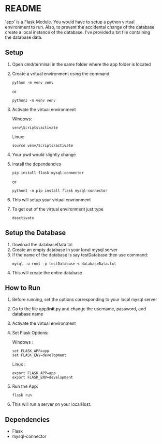 # README
'app' is a Flask Module.
You would have to setup a python virtual environment to run.
Also, to prevent the accidental change of the database create a local instance of the database.
I've provided a txt file containing the database data.

## Setup
1. Open cmd/terminal in the same folder where the app folder is located
2. Create a vritual environment using the command 

	```
	python -m venv venv 
	```
	or
	```
	python3 -m venv venv
	```
3. Activate the virtual environment
	
	Windows:  
	```
	venv\Scripts\activate
	```
	Linux:	
	```
	source venv/Scripts/activate
	```
4. Your pwd would slightly change
5. Install the dependencies
	```
	pip install flask mysql-connector
	```
	or
	```
	python3 -m pip install flask mysql-connector
	```
6. This will setup your virtual envrionment
7. To get out of the virtual environment just type 
	```
	deactivate
	```
## Setup the Database
1. Dowload the databaseData.txt
2. Create an empty database in your local mysql server
3. If the name of the database is say testDatabase then use command:
	```
	mysql -u root -p testDatabase < databaseData.txt
	```
4. This will create the entire database


## How to Run
1. Before running, set the options corresponding to your local mysql server
2. Go to the file app/__init__.py and change the username, password, and database name
3. Activate the virtual environment
4. Set Flask Options:
	
	Windows : 
	```
	set FLASK_APP=app
	set FLASK_ENV=development
	```
	Linux :   
	```
	export FLASK_APP=app
	export FLASK_ENV=development
	```
5. Run the App:
	```
	flask run
	```
6. This will run a server on your localHost.



## Dependencies
- Flask
- mysql-connector
